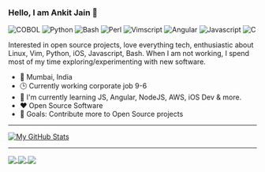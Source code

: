 ### Hello, I am Ankit Jain 👋

![COBOL](https://img.shields.io/badge/COBOL-Expert-green)
![Python](https://img.shields.io/badge/Python-Intermediate-yellow)
![Bash](https://img.shields.io/badge/Bash-Intermediate-black)
![Perl](https://img.shields.io/badge/Perl-Intermediate-yellow)
![Vimscript](https://img.shields.io/badge/Vimscript-Intermediate-blue)
![Angular](https://img.shields.io/badge/Angular-Familiar-orange)
![Javascript](https://img.shields.io/badge/Javascript-Familiar-lightgrey)
![C](https://img.shields.io/badge/C-Familiar-lightgrey)

Interested in open source projects, love everything tech, enthusiastic about Linux, Vim, Python, iOS, Javascript, Bash. When I am not working, I spend most of my time exploring/experimenting with new software.

- 📍 Mumbai, India
- 🕒 Currently working corporate job 9-6
- 🌱 I'm currently learning JS, Angular, NodeJS, AWS, iOS Dev & more.
- ❤️ Open Source Software
- 🥅  Goals: Contribute more to Open Source projects


---

[![My GitHub Stats](https://github-readme-stats-ajatkj.vercel.app/api?username=ajatkj&show_icons=true&hide=contribs&theme=github_dark)](https://github.com/anuraghazra/github-readme-stats)

---

<a href="https://github.com/anuraghazra/github-readme-stats">
  <img align="center" src="https://github-readme-stats-ajatkj.vercel.app/api/pin/?username=ajatkj&theme=github_dark&repo=scriptable" />
</a>
<a href="https://github.com/ajatkj/.dotfiles">
  <img align="center" src="https://github-readme-stats-ajatkj.vercel.app/api/pin/?username=ajatkj&theme=github_dark&repo=.dotfiles" />
</a>
<a href="https://github.com/ajatkj/vim-qotd">
  <img align="center" src="https://github-readme-stats-ajatkj.vercel.app/api/pin/?username=ajatkj&theme=github_dark&repo=vim-qotd" />
</a>
